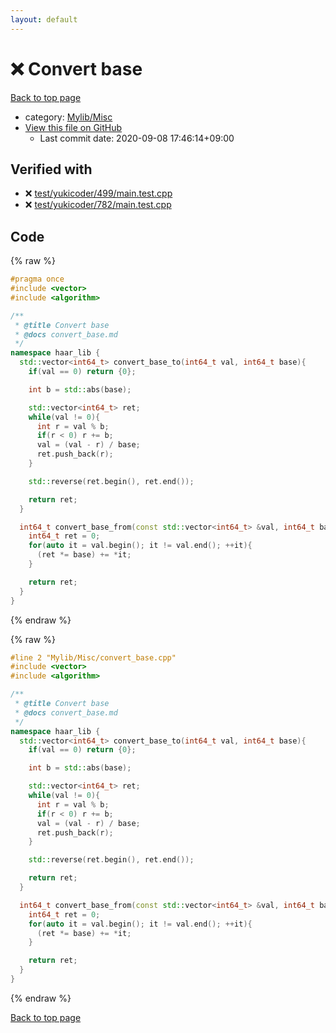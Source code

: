 ```yaml
---
layout: default
---
```


<!-- mathjax config similar to math.stackexchange -->
<script type="text/javascript" async
  src="https://cdnjs.cloudflare.com/ajax/libs/mathjax/2.7.5/MathJax.js?config=TeX-MML-AM_CHTML">
</script>
<script type="text/x-mathjax-config">
  MathJax.Hub.Config({
    TeX: { equationNumbers: { autoNumber: "AMS" }},
    tex2jax: {
      inlineMath: [ ['$','$'] ],
      processEscapes: true
    },
    "HTML-CSS": { matchFontHeight: false },
    displayAlign: "left",
    displayIndent: "2em"
  });
</script>

<script type="text/javascript" src="https://cdnjs.cloudflare.com/ajax/libs/jquery/3.4.1/jquery.min.js"></script>
<script src="https://cdn.jsdelivr.net/npm/jquery-balloon-js@1.1.2/jquery.balloon.min.js" integrity="sha256-ZEYs9VrgAeNuPvs15E39OsyOJaIkXEEt10fzxJ20+2I=" crossorigin="anonymous"></script>
<script type="text/javascript" src="../../../assets/js/copy-button.js"></script>
<link rel="stylesheet" href="../../../assets/css/copy-button.css" />


# :x: Convert base

<a href="../../../index.html">Back to top page</a>

* category: <a href="../../../index.html#3aaad417c82174440088b5eea559262a">Mylib/Misc</a>
* <a href="{{ site.github.repository_url }}/blob/master/Mylib/Misc/convert_base.cpp">View this file on GitHub</a>
    - Last commit date: 2020-09-08 17:46:14+09:00




## Verified with

* :x: <a href="../../../verify/test/yukicoder/499/main.test.cpp.html">test/yukicoder/499/main.test.cpp</a>
* :x: <a href="../../../verify/test/yukicoder/782/main.test.cpp.html">test/yukicoder/782/main.test.cpp</a>


## Code

<a id="unbundled"></a>
{% raw %}
```cpp
#pragma once
#include <vector>
#include <algorithm>

/**
 * @title Convert base
 * @docs convert_base.md
 */
namespace haar_lib {
  std::vector<int64_t> convert_base_to(int64_t val, int64_t base){
    if(val == 0) return {0};

    int b = std::abs(base);

    std::vector<int64_t> ret;
    while(val != 0){
      int r = val % b;
      if(r < 0) r += b;
      val = (val - r) / base;
      ret.push_back(r);
    }

    std::reverse(ret.begin(), ret.end());

    return ret;
  }

  int64_t convert_base_from(const std::vector<int64_t> &val, int64_t base){
    int64_t ret = 0;
    for(auto it = val.begin(); it != val.end(); ++it){
      (ret *= base) += *it;
    }

    return ret;
  }
}

```
{% endraw %}

<a id="bundled"></a>
{% raw %}
```cpp
#line 2 "Mylib/Misc/convert_base.cpp"
#include <vector>
#include <algorithm>

/**
 * @title Convert base
 * @docs convert_base.md
 */
namespace haar_lib {
  std::vector<int64_t> convert_base_to(int64_t val, int64_t base){
    if(val == 0) return {0};

    int b = std::abs(base);

    std::vector<int64_t> ret;
    while(val != 0){
      int r = val % b;
      if(r < 0) r += b;
      val = (val - r) / base;
      ret.push_back(r);
    }

    std::reverse(ret.begin(), ret.end());

    return ret;
  }

  int64_t convert_base_from(const std::vector<int64_t> &val, int64_t base){
    int64_t ret = 0;
    for(auto it = val.begin(); it != val.end(); ++it){
      (ret *= base) += *it;
    }

    return ret;
  }
}

```
{% endraw %}

<a href="../../../index.html">Back to top page</a>

